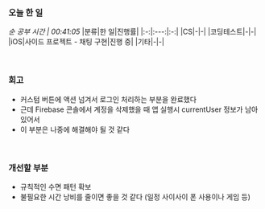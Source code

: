 ### 오늘 한 일
_순 공부 시간 | 00:41:05_
|분류|한 일|진행률|
|:-:|:---:|:-:|
|CS|-|-|
|코딩테스트|-|-|
|iOS|사이드 프로젝트 - 채팅 구현|진행 중|
|기타|-|-|

<br>

### 회고
- 커스텀 버튼에 액션 넘겨서 로그인 처리하는 부분을 완료했다
- 근데 Firebase 콘솔에서 계정을 삭제했을 때 앱 실행시 currentUser 정보가 남아있어서
- 이 부분은 나중에 해결해야 될 것 같다

<br>

### 개선할 부분
- 규칙적인 수면 패턴 확보
- 불필요한 시간 낭비를 줄이면 좋을 것 같다 (일정 사이사이 폰 사용이나 게임 등)
